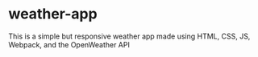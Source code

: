 # weather-app
This is a simple but responsive weather app made using HTML, CSS, JS, Webpack, and the OpenWeather API
